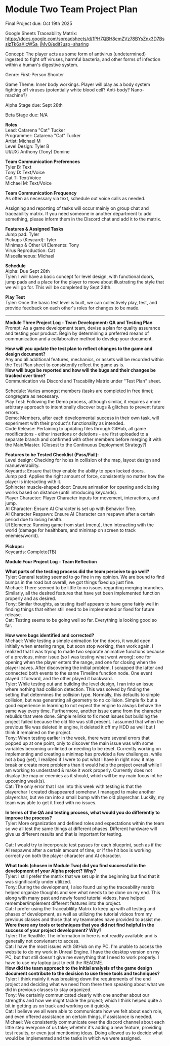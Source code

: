 # Module Two Team Project Plan

Final Project due: Oct 19th 2025

Google Sheets Traceability Matrix: https://docs.google.com/spreadsheets/d/1PH7QBH8emZVz78BYsZnx3D7BssizTk6aXlcWSa_jMvQ/edit?usp=sharing

Concept: The player acts as some form of antivirus (undetermined) ingested to fight off viruses, harmful bacteria, and other forms of infection within a human's digestive system.

Genre: First-Person Shooter

Game Theme: Inner body workings. Player will play as a body system fighting off viruses (potentially white blood cell? Anti-body? Nano-machine?)

Alpha Stage due: Sept 28th

Beta Stage due: N/A

**Roles**<br>
Lead: Catarena "Cat" Tucker<br>
Programmer: Catarena "Cat" Tucker<br>
Artist: Michael M<br>
Level Design: Tyler B<br>
UI/UX: Anthony (Tony) Domine

**Team Communication Preferences**<br>
Tyler B: Text<br>
Tony D: Text/Voice<br>
Cat T: Text/Voice<br>
Michael M: Text/Voice

**Team Communication Frequency**<br>
As often as necessary via text, schedule out voice calls as needed.

Assigning and reporting of tasks will occur mainly on group chat and traceability matrix. If you need someone in another department to add something, please inform them in the Discord chat and add it to the matrix.

**Features & Assigned Tasks**<br>
Jump pad: Tyler<br>
Pickups (Keycard): Tyler<br>
Minimap & Other UI Elements: Tony<br>
Virus Reproduction: Cat<br>
Miscellaneous: Michael

**Schedule**<br>
Alpha: Due Sept 28th<br>
Tyler: I will have a basic concept for level design, with functional doors, jump pads and a place for the player to move about illustrating the style that we will go for. This will be completed by Sept 24th.

**Play Test**<br>
Tyler: Once the basic test level is built, we can collectively play, test, and provide feedback on each other's roles for changes to be made.

<hr>

**Module Three Project Log - Team Development: QA and Testing Plan**<br>
Prompt: As a game development team, devise a plan for quality assurance and testing your product. Begin by determining a preferred means of communication and a collaborative method to develop your document.<br>

**How will you update the test plan to reflect changes to the game and design document?**<br>
Any and all additional features, mechanics, or assets will be recorded within the Test Plan sheet to consistently reflect the game as is.<br>
**How will bugs be reported and how will the bugs and their changes be tracked over time?**<br>
Communication via Discord and Tracability Matrix under "Test Plan" sheet.

Schedule: Varies amongst members (tasks are completed in free time); congregate as necessary.<br>
Play Test: Following the Demo process, although similar, it requires a more arbitrary approach to intentionally discover bugs & glitches to prevent future errors.<br>
Demo: Members, after each developmental success in their own task, will experiment with their product's functionality as intended.<br>
Code Release: Pertaining to updating files through GitHub, all game modifications - either insertions or deletions - are first uploaded to a separate branch and confirmed with other members before merging it with the Main/Master. (Closest to the Continuous Deployment Strategy?)

**Features to be Tested Checklist (Pass/Fail):**<br>
Level design: Checking for holes in collision of the map, layout design and manueverability.<br>
Keycards: Ensure that they enable the ability to open locked doors.<br>
Jump pad: Applies the right amount of force, consistently no matter how the player is interacting with it.<br>
Sphincter muscle-shaped door: Ensure animation for opening and closing works based on distance (until introducing keycards).<br>
Player Character: Player Character inputs for movement, interactions, and jump.<br>
AI Character: Ensure AI Character is set up with Behavior Tree.<br>
AI Character Respawn: Ensure AI Character can respawn after a certain period due to losing health.<br>
UI Elements: Running game from start (menu), then interacting with the world (damage for healthbars, and minimap on screen to track enemies/world).
<br><br>
**Pickups:**<br>
Keycards: Complete(TB)<br>

**Module Four Project Log - Team Reflection**<br>

**What parts of the testing process did the team perceive to go well?**<br>
Tyler: General testing seemed to go fine in my opinion. We are bound to find bumps in the road but overall, we got things fixed up just fine.<br>
Michael: There seemed to be little to no issues regarding merging branches. Similarly, all the desired features that have yet been implemented function properly and as desired.<br>
Tony: Similar thoughts, as testing itself appears to have gone fairly well in finding things that either still need to be implemented or fixed for future release. <br>
Cat: Testing seems to be going well so far. Everything is looking good so far.

**How were bugs identified and corrected?**<br>
Michael: While testing a simple animation for the doors, it would open initially when entering range, but soon stop working, then work again. I realized that I was trying to made two separate animative functions because of a previous, minor issue (so I was testing what went wrong): one for opening when the player enters the range, and one for closing when the player leaves. After discovering the initial problem, I scrapped the latter and connected both events to the same Timeline function node. One event played it forward, and the other played it backward.<br>
Tyler: While testing out and building the level design, I ran into an issue where nothing had collision detection. This was solved by finding the setting that determines the collision type. Normally, this defaults to simple collision, but was generating all geometry to no collision. Simple fix but a good experience in learning to not expect the engine to always behave the same way every time.
Furthermore, another issue came from the character rebuilds that were done. Simple relinks to fix most issues but building the project failed because the old file was still present. I assumed that when the previous file was deleted in engine, it deleted it off my HDD as well but I think it remained on the project.<br>
Tony: When testing earlier in the week, there were several errors that popped up at one point, only to discover the main issue was with some variables becoming un-linked or needing to be reset. Currently working on implementing and creating a minimap has provided a few challenges, while not a bug (yet), I realized if I were to put what I have in right now, it may break or create more problems than it would help the project overall while I am working to understand & make it work properly. Currently does not display the map or enemies as it should, which will be my main focus int he upcoming week(s). <br> 
Cat: The only error that I ran into this week with testing is that the playerchar I created disappeared somehow. I managed to make another playerchar, but we ran into a small bump with the old playerchar. Luckily, my team was able to get it fixed with no issues.

**In terms of the QA and testing process, what would you do differently to improve the process?**<br>
Tyler: More organization and defined roles and expectations within the team so we all test the same things at different phases. Different hardware will give us different results and that is important for testing.<br><br>
Cat: I would try to incorporate test passes for each blueprint, such as if the AI respawns after a certain amount of time, or if the hit box is working correctly on both the player character and AI character.

**What tools (chosen in Module Two) did you find successful in the development of your Alpha project? Why?**<br>
Tyler: I still prefer the matrix that we set up in the beginning but find that it was significantly under utilized.<br>
Tony: During the development, I also found using the traceability matrix helped organize thoughts and see what needs to be done on my end. This along with many past and newly found tutorial videos, have helped remember/implement different features into the project.<br>
Cat: I prefer using the Traceablility Matrix to keep up with all testing and phases of development, as well as utilizing the tutorial videos from my previous classes and those that my teammates have provided to assist me.<br>
**Were there any tools or techniques that you did not find helpful in the success of your project development? Why?**<br>
Tyler: The ReadMe. The information in here is not readily available and is generally not convienant to access.<br>
Cat: I have the most issues with GitHub on my PC. I'm unable to access the website to do my work in Unreal Engine. I have the desktop version on my PC, but that still doesn't give me everything that I need to work properly. I have to use my laptop just to edit the README.<br>
**How did the team approach to the initial analysis of the game design document contribute to the decision to use these tools and techniques?**<br>
Tyler: I think mainly it was breaking down the requirements of the end project and deciding what we need from there then speaking about what we did in previous classes to stay organized.<br>
Tony: We certainly communicated clearly with one another about our strengths and how we might tackle the project; which I think helped quite a bit in getting us on track and working on it quickly.<br>
Cat: I believe we all were able to communicate how we felt about each role, and even offered assistance on certain things, if assistance is needed.<br>
Michael: We consistently communicate over the discord channel about each little step everyone of us take; whetehr it's adding a new feature, providing test results, or even just mentioning ideas. Doing allowed us to decide what would be implemented and the tasks in which we were assigned.
